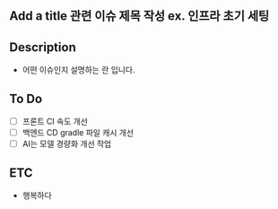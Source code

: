 Add a title
관련 이슈 제목 작성 ex. 인프라 초기 세팅
---------------------------------------------------------------
## Description
- 어떤 이슈인지 설명하는 란 입니다.
## To Do
- [ ] 프론트 CI 속도 개선
- [ ] 백엔드 CD gradle 파일 캐시 개선
- [ ] AI는 모델 경량화 개선 작업

## ETC
- 행복하다
